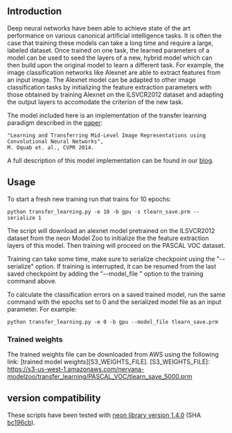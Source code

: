 ## Introduction

Deep neural networks have been able to achieve state of the art performance on various
canonical artificial intelligence tasks.  It is often the case that training these models
can take a long time and require a large, labeled dataset.  Once trained on one task, the
learned parameters of a model can be used to seed the layers of a new, hybrid model which
can then build upon the original model to learn a different task.  For example, the image
classification networks like Alexnet are able to extract features from an input image.
The Alexnet model can be adapted to other image classification tasks by initializing the
feature extraction parameters with those obtained by training Alexnet on the ILSVCR2012
dataset and adapting the output layers to accomodate the criterion of the new task.

The model included here is an implementation of the transfer learning paradigm described in
the [paper](http://www.di.ens.fr/willow/pdfscurrent/oquab14cvpr.pdf):
```
"Learning and Transferring Mid-Level Image Representations using Convolutional Neural Networks",
M. Oquab et. al., CVPR 2014.
```

A full description of this model implementation can be found in our
[blog](http://www.nervanasys.com/blog/).


## Usage

To start a fresh new training run that trains for 10 epochs:
```
python transfer_learning.py -e 10 -b gpu -s tlearn_save.prm --serialize 1
```
The script will download an alexnet model pretrained on the ILSVCR2012 dataset from the neon
Model Zoo to initialize the the feature extraction layers of this model.  Then training will
proceed on the PASCAL VOC dataset.

Training can take some time, make sure to serialize checkpoint using the "--serialize" option.
If training is interrupted, it can be resumed from the last saved checkpoint by adding the
"--model_file <last saved checkpoint file>" option to the training command above.

To calculate the classification errors on a saved trained model, run the same command
with the epochs set to 0 and the serialized model file as an input parameter. For
example:
```
python transfer_learning.py -e 0 -b gpu --model_file tlearn_save.prm
```

### Trained weights

The trained weights file can be downloaded from AWS using the following link:
[trained model weights][S3_WEIGHTS_FILE].
[S3_WEIGHTS_FILE]: https://s3-us-west-1.amazonaws.com/nervana-modelzoo/transfer_learning/PASCAL_VOC/tlearn_save_5000.prm

## version compatibility

These scripts have been tested with [neon library version 1.4.0](https://github.com/NervanaSystems/neon/tree/v1.4.0)
 (SHA [bc196cb](https://github.com/NervanaSystems/neon/commit/bc196cbe4131a76cd0c584e93aa7f8285b6243cb)).
